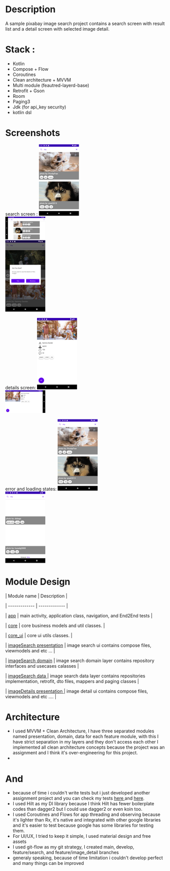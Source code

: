 
#  Description

A sample pixabay image search project contains a search screen with result list and a detail screen with selected image detail.

#  Stack :
- Kotlin
- Compose + Flow
- Coroutines
- Clean architecture + MVVM
- Multi module (feautred-layerd-base)
- Retrofit + Gson
- Room
- Paging3
- Jdk (for api_key security)
- kotlin dsl

#  Screenshots
search screen :
<img src="https://github.com/amrhsyn/Pixabay-Image-Search/blob/develop/screenshots/11.png" width="25%">
<br />
<img src="https://github.com/amrhsyn/Pixabay-Image-Search/blob/develop/screenshots/77.png" width="25%">
<br />
<img src="https://github.com/amrhsyn/Pixabay-Image-Search/blob/develop/screenshots/55.png" width="25%">
<br />
<br />
details screen:
<img src="https://github.com/amrhsyn/Pixabay-Image-Search/blob/develop/screenshots/44.png" width="25%">
<br />
<img src="https://github.com/amrhsyn/Pixabay-Image-Search/blob/develop/screenshots/33.png" width="25%">
<br />
<br />
error and loading states:
<img src="https://github.com/amrhsyn/Pixabay-Image-Search/blob/develop/screenshots/11.png" width="25%">
<br />
<img src="https://github.com/amrhsyn/Pixabay-Image-Search/blob/develop/screenshots/66.png" width="25%">


#  Module Design

| Module name | Description |

| ------------- | ------------- |

| [app](/app/) | main activity, application class, navigation, and End2End tests |

| [core](/core/)  | core business models and util classes. |

| [core_ui](/core_ui/)  | core ui utils classes. |

| [imageSearch presentation](/image_search/image_search_presentation/)  | image search ui contains compose files, viewmodels and etc ... |

| [imageSearch domain](/image_search/image_search_domain) | image search domain layer contains repository interfaces and usecases calasses |

| [imageSearch data ](/image_search/image_search_data/) | image search data layer contains repositories implementation, retrofit, dto files, mappers and paging classes |

| [imageDetails presentation ](/image_detail/image_detail_presentation/)  | image detail ui contains compose files, viewmodels and etc .... |

#  Architecture
- I used MVVM + Clean Architecture, I have three separated modules named presentation, domain, data for each feature module, with this I have strict separation in my layers and they don't access each other I implemented all clean architecture concepts because the project was an assignment and I think it's over-engineering for this project.
-

#  And
- because of time i couldn't write tests but i just developed another assignment project and you can check my tests [here ](/image_search/image_search_data/) and [here](/app/).
- I used Hilt as my DI library because I think Hilt has fewer boilerplate codes than dagger2 but I could use dagger2 or even koin too.
- I used Coroutines and Flows for app threading and observing because it's lighter than Rx, it's native and integrated with other google libraries and it's easier to test because google has some libraries for testing them.
- For UI/UX, I tried to keep it simple, I used material design and free assets
- I used git-flow as my git strategy, I created main, develop, feature/search, and feature/image_detail branches
- generaly speaking, because of time limitation i couldn't develop perfect and many things can be improved
